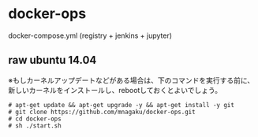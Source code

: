 # docker-ops
docker-compose.yml (registry + jenkins + jupyter)

## raw ubuntu 14.04

※もしカーネルアップデートなどがある場合は、下のコマンドを実行する前に、新しいカーネルをインストールし、rebootしておくとよいでしょう。

```
# apt-get update && apt-get upgrade -y && apt-get install -y git
# git clone https://github.com/mnagaku/docker-ops.git
# cd docker-ops
# sh ./start.sh
```
